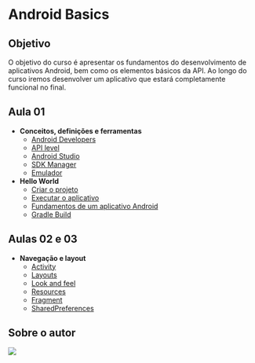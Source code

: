 # Android Basics

## Objetivo

O objetivo do curso é apresentar os fundamentos do desenvolvimento de aplicativos Android, bem como os elementos básicos da API.
Ao longo do curso iremos desenvolver um aplicativo que estará completamente funcional no final.

## Aula 01

- **Conceitos, definições e ferramentas**
	- [Android Developers](https://developer.android.com/)
	- [API level](https://developer.android.com/about/dashboards/)
	- [Android Studio](https://developer.android.com/studio/)
	- [SDK Manager](https://developer.android.com/studio/intro/update#sdk-manager)
	- [Emulador](https://developer.android.com/studio/run/emulator)
- **Hello World**
	- [Criar o projeto](https://developer.android.com/training/basics/firstapp/creating-project)
	- [Executar o aplicativo](https://developer.android.com/training/basics/firstapp/running-app)
	- [Fundamentos de um aplicativo Android](https://developer.android.com/guide/components/fundamentals)
	- [Gradle Build](https://developer.android.com/studio/build/)


## Aulas 02 e 03

- **Navegação e layout**
	- [Activity](https://developer.android.com/guide/components/activities)
	- [Layouts](https://developer.android.com/guide/topics/ui/declaring-layout)
	- [Look and feel](https://developer.android.com/guide/topics/ui/look-and-feel)
	- [Resources](https://developer.android.com/guide/topics/resources/available-resources)
	- [Fragment](https://developer.android.com/guide/components/fragments)
	- [SharedPreferences](https://developer.android.com/training/data-storage/shared-preferences)


## Sobre o autor
[<img src="https://card.exophase.com/1/1147004.png">](https://www.exophase.com/user/tuliofm/)
